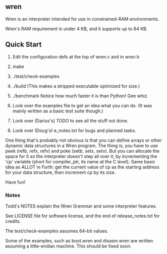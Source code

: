 ## wren


Wren is an interpreter intended for use in constrained-RAM environments.

Wren's RAM requirement is under 4 KB, and it supports up to 64 KB.

## Quick Start

1. Edit the configuration defs at the top of wren.c and in wren.h

2. make

3. ./test/check-examples

5. ./build
   (This makes a stripped executable optimized for size.)

4. ./benchmark
   Notice how much faster it is than Python! Gee whiz.

6. Look over the examples file to get an idea what you can do.
   (It was mainly written as a basic test suite though.)

7. Look over (Darius's) TODO to see all the stuff not done.

8. Look over (Doug's) e_notes.txt for bugs and planned tasks.

One thing that's probably not obvious is that you can define arrays
or other dynamic data structures in a Wren program. The thing is, you
have to use peek (refb, refx, refv) and poke (setb, setx, setv). 
But you can allocate the space for it so
the interpreter doesn't step all over it, by incrementing the 'cp'
variable (short for compiler_ptr, its name at the C level). Same 
basic idea as ALLOT in Forth: get the current value of cp as the 
starting address for your data structure, then increment cp by its
size.

Have fun!

### Notes

Todd's NOTES explain the Wren Grammar and some interpreter features.

See LICENSE file for software license, and the end of release_notes.txt for credits.

The test/check-examples assumes 64-bit values.

Some of the examples, such as boot.wren and disasm.wren are written
assuming a little-endian machine. This should be fixed soon.
